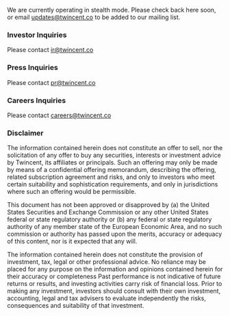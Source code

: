 We are currently operating in stealth mode. Please check back here soon, or email updates@twincent.co to be added to our mailing list.



### Investor Inquiries

Please contact ir@twincent.co

### Press Inquiries

Please contact pr@twincent.co

### Careers Inquiries

Please contact careers@twincent.co






### Disclaimer

The information contained herein does not constitute an offer to sell, nor the solicitation of any offer to buy any securities, interests or investment advice by Twincent, its affiliates or principals. Such an offering may only be made by means of a confidential offering memorandum, describing the offering, related subscription agreement and risks, and only to investors who meet certain suitability and sophistication requirements, and only in jurisdictions where such an offering would be permissible. 

This document has not been approved or disapproved by (a) the United States Securities and Exchange Commission or any other United States federal or state regulatory authority or (b) any federal or state regulatory authority of any member state of the European Economic Area, and no such commission or authority has passed upon the merits, accuracy or adequacy of this content, nor is it expected that any will. 

The information contained herein does not constitute the provision of investment, tax, legal or other professional advice. No reliance may be placed for any purpose on the information and opinions contained herein for their accuracy or completeness
Past performance is not indicative of future returns or results, and investing activities carry risk of financial loss. Prior to making any investment, investors should consult with their own investment, accounting, legal and tax advisers to evaluate independently the risks, consequences and suitability of that investment. 
